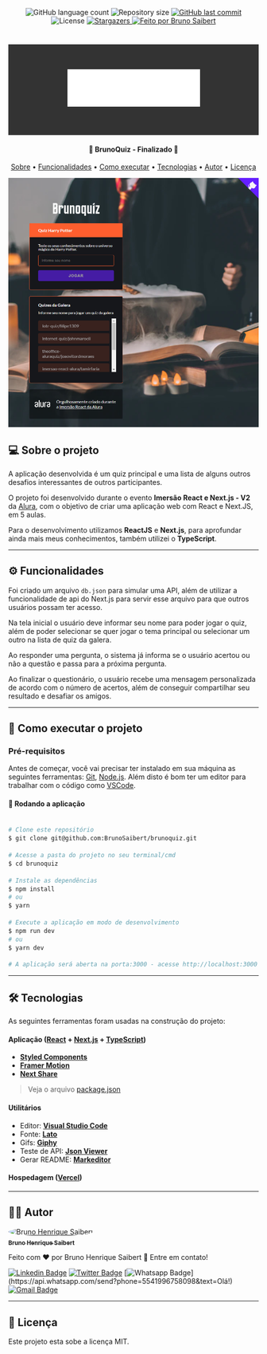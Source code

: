 <p align="center">
  <img alt="GitHub language count" src="https://img.shields.io/github/languages/count/BrunoSaibert/brunoquiz?color=%2304D361&style=for-the-badge">

  <img alt="Repository size" src="https://img.shields.io/github/repo-size/BrunoSaibert/brunoquiz?style=for-the-badge">

  <a href="https://github.com/BrunoSaibert/brunoquiz/commits/master">
    <img alt="GitHub last commit" src="https://img.shields.io/github/last-commit/BrunoSaibert/brunoquiz?style=for-the-badge">
  </a>

   <img alt="License" src="https://img.shields.io/badge/license-MIT-brightgreen?style=for-the-badge">
   <a href="https://github.com/BrunoSaibert/brunoquiz/stargazers">
    <img alt="Stargazers" src="https://img.shields.io/github/stars/BrunoSaibert/brunoquiz?style=for-the-badge">
  </a>

  <a href="https://brunosaibert.com.br/">
    <img alt="Feito por Bruno Saibert" src="https://img.shields.io/badge/feito%20por-Bruno%20Saibert-%231b9?style=for-the-badge">
  </a>

</p>
<h1 align="center" style="padding: 50px; background: #333333;">
    <img alt="brunoquiz" title="#brunoquiz" src="https://raw.githubusercontent.com/BrunoSaibert/brunoquiz/main/public/logo.png" />
</h1>

<h4 align="center">
	🏁  BrunoQuiz - Finalizado 🏁
</h4>

<p align="center">
 <a href="#--sobre-o-projeto">Sobre</a> •
 <a href="#-%EF%B8%8F-funcionalidades">Funcionalidades</a> •
 <a href="#--como-executar-o-projeto">Como executar</a> •
 <a href="#--tecnologias">Tecnologias</a> •
 <a href="#--autor">Autor</a> •
 <a href="#--licença">Licença</a>
</p>

![](https://raw.githubusercontent.com/BrunoSaibert/brunoquiz/main/public/screenshot.png)

## [](https://github.com/BrunoSaibert/brunoquiz#--sobre-o-projeto) 💻 Sobre o projeto

A aplicação desenvolvida é um quiz principal e uma lista de alguns outros desafios interessantes de outros participantes.

O projeto foi desenvolvido durante o evento **Imersão React e Next.js - V2** da [Alura](https://www.alura.com.br/), com o objetivo de criar uma aplicação web com React e Next.JS, em 5 aulas.

Para o desenvolvimento utilizamos **ReactJS** e **Next.js**, para aprofundar ainda mais meus conhecimentos, também utilizei o **TypeScript**.

---

## [](https://github.com/BrunoSaibert/brunoquiz#-%EF%B8%8F-funcionalidades) ⚙️ Funcionalidades

Foi criado um arquivo `db.json` para simular uma API, além de utilizar a funcionalidade de api do Next.js para servir esse arquivo para que outros usuários possam ter acesso.

Na tela inicial o usuário deve informar seu nome para poder jogar o quiz, além de poder selecionar se quer jogar o tema principal ou selecionar um outro na lista de quiz da galera.

Ao responder uma pergunta, o sistema já informa se o usuário acertou ou não a questão e passa para a próxima pergunta.

Ao finalizar o questionário, o usuário recebe uma mensagem personalizada de acordo com o número de acertos, além de conseguir compartilhar seu resultado e desafiar os amigos.

---

## [](https://github.com/BrunoSaibert/brunoquiz#--como-executar-o-projeto) 🚀 Como executar o projeto

### Pré-requisitos

Antes de começar, você vai precisar ter instalado em sua máquina as seguintes ferramentas:
[Git](https://git-scm.com), [Node.js](https://nodejs.org/en/).
Além disto é bom ter um editor para trabalhar com o código como [VSCode](https://code.visualstudio.com/).

#### 🧭 Rodando a aplicação

```bash

# Clone este repositório
$ git clone git@github.com:BrunoSaibert/brunoquiz.git

# Acesse a pasta do projeto no seu terminal/cmd
$ cd brunoquiz

# Instale as dependências
$ npm install
# ou
$ yarn

# Execute a aplicação em modo de desenvolvimento
$ npm run dev
# ou
$ yarn dev

# A aplicação será aberta na porta:3000 - acesse http://localhost:3000

```

---

## [](https://github.com/BrunoSaibert/brunoquiz#--tecnologias) 🛠 Tecnologias

As seguintes ferramentas foram usadas na construção do projeto:

#### **Aplicação** (**[React](https://reactjs.org/)** + **[Next.js](https://nextjs.org/)** + **[TypeScript](https://www.typescriptlang.org/)**)

- **[Styled Components](https://styled-components.com/)**
- **[Framer Motion](https://www.framer.com/motion/)**
- **[Next Share](https://react-icons.github.io/react-icons/)**

> Veja o arquivo [package.json](https://github.com/BrunoSaibert/brunoquiz/blob/master/web/package.json)

#### **Utilitários**

- Editor: **[Visual Studio Code](https://code.visualstudio.com/)**
- Fonte: **[Lato](https://fonts.google.com/specimen/Lato?query=lato)**
- Gifs: **[Giphy](https://giphy.com/)**
- Teste de API: **[Json Viewer](https://github.com/tulios/json-viewer)**
- Gerar README: **[Markeditor](https://markeditor.netlify.app/)**

#### **Hospedagem** (**[Vercel](https://vercel.com/)**)

---

## [](https://github.com/BrunoSaibert/brunoquiz#--autor) 👨‍🚀 Autor

<a href="https://brunosaibert.com.br/">
 <img style="border-radius: 50%;" src="https://avatars2.githubusercontent.com/u/40339324?s=460&u=4f5a7b83aa4e018b4eccbeaa1f6a6b8b04e0e4b7&v=4" width="100px;" alt="Bruno Henrique Saibert"/>
 <br />
 <sub><b>Bruno Henrique Saibert</b></sub></a>
 <br />

Feito com ❤️ por Bruno Henrique Saibert 👋 Entre em contato!

[![Linkedin Badge](https://img.shields.io/badge/-LinkedIn-blue?style=for-the-badge&logo=Linkedin&logoColor=white&link=https://www.linkedin.com/in/brunohenriquesaibert/)](https://www.linkedin.com/in/brunohenriquesaibert/)
[![Twitter Badge](https://img.shields.io/badge/-Twitter-1ca0f1?style=for-the-badge&labelColor=1ca0f1&logo=twitter&logoColor=white&link=https://twitter.com/bh_saibert)](https://twitter.com/bh_saibert)
[![Whatsapp Badge](https://img.shields.io/badge/-Whatsapp-4CA143?style=for-the-badge&labelColor=4CA143&logo=whatsapp&logoColor=white&link=https://api.whatsapp.com/send?phone=5541996758098&text=Olá!)](https://api.whatsapp.com/send?phone=5541996758098&text=Olá!)
[![Gmail Badge](https://img.shields.io/badge/-Gmail-c14438?style=for-the-badge&logo=Gmail&logoColor=white&link=mailto:brunosaibert@gmail.com)](mailto:brunosaibert@gmail.com)

---

## [](https://github.com/BrunoSaibert/brunoquiz#--licença) 📝 Licença

Este projeto esta sobe a licença MIT.
